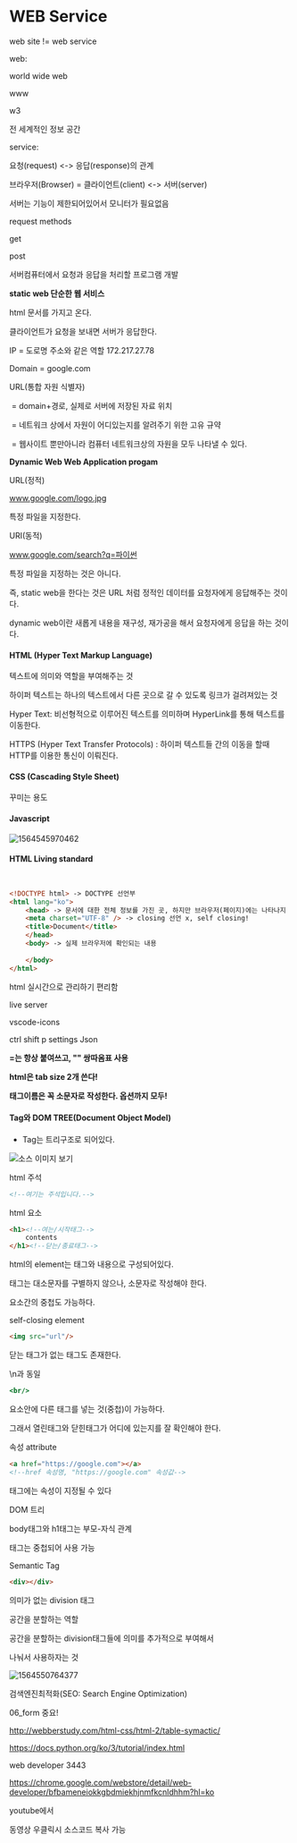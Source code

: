 # WEB  Service



web site != web service



web:

world wide web

www

w3

전 세계적인 정보 공간





service:

요청(request) <-> 응답(response)의 관계

브라우저(Browser) = 클라이언트(client) <-> 서버(server)

서버는 기능이 제한되어있어서 모니터가 필요없음



request methods

get

post



서버컴퓨터에서 요청과 응답을 처리할 프로그램 개발





**static web 단순한 웹 서비스**

html 문서를 가지고 온다.



클라이언트가 요청을 보내면 서버가 응답한다.



IP = 도로명 주소와 같은 역할 172.217.27.78

Domain = google.com

URL(통합 자원 식별자)

​		= domain+경로, 실제로 서버에 저장된 자료 위치

​		= 네트워크 상에서 자원이 어디있는지를 알려주기 위한 고유 규약

​		= 웹사이트 뿐만아니라 컴퓨터 네트워크상의 자원을 모두 나타낼 수 있다.



**Dynamic Web Web Application progam**



URL(정적)

www.google.com/logo.jpg

특정 파일을 지정한다.



URI(동적)

www.google.com/search?q=파이썬

특정 파일을 지정하는 것은 아니다.



즉, static web을 한다는 것은 URL 처럼 정적인 데이터를 요청자에게 응답해주는 것이다.

dynamic web이란 새롭게 내용을 재구성, 재가공을 해서 요청자에게 응답을 하는 것이다.



#### HTML (Hyper Text Markup Language)

텍스트에 의미와 역할을 부여해주는 것

하이퍼 텍스트는 하나의 텍스트에서 다른 곳으로 갈 수 있도록 링크가 걸려져있는 것

Hyper Text: 비선형적으로 이루어진 텍스트를 의미하며 HyperLink를 통해 텍스트를 이동한다.

HTTPS (Hyper Text Transfer Protocols) : 하이퍼 텍스트들 간의 이동을 할때 HTTP를 이용한 통신이 이뤄진다.



#### CSS (Cascading Style Sheet)

꾸미는 용도



#### Javascript

![1564545970462](C:\Users\student\AppData\Roaming\Typora\typora-user-images\1564545970462.png)

#### HTML Living standard

```html


<!DOCTYPE html> -> DOCTYPE 선언부
<html lang="ko">
    <head> -> 문서에 대한 전체 정보를 가진 곳, 하지만 브라우저(페이지)에는 나타나지 않는다.
    <meta charset="UTF-8" /> -> closing 선언 x, self closing!
    <title>Document</title>
    </head>
    <body> -> 실제 브라우저에 확인되는 내용
        
    </body>
</html>
```

html 실시간으로 관리하기 편리함

live server

vscode-icons

ctrl shift p   settings Json

**=는 항상 붙여쓰고, "" 쌍따옴표 사용**

**html은 tab size 2개 쓴다!**

**태그이름은 꼭 소문자로 작성한다. 옵션까지 모두!**





#### Tag와 DOM TREE(Document Object Model)

- Tag는 트리구조로 되어있다.

![소스 이미지 보기](https://www.optimizesmart.com/wp-content/uploads/2014/05/HTML-DOM-Tree.jpg)



html 주석

```html
<!--여기는 주석입니다.-->
```



html 요소

```html
<h1><!--여는/시작태그-->
    contents
</h1><!--닫는/종료태그-->
```

html의 element는 태그와 내용으로 구성되어있다.

태그는 대소문자를 구별하지 않으나, 소문자로 작성해야 한다.

요소간의 중첩도 가능하다.



self-closing element

```html
<img src="url"/>
```

닫는 태그가 없는 태그도 존재한다.



\n과 동일

```htm
<br/>
```



요소안에 다른 태그를 넣는 것(중첩)이 가능하다.

그래서 열린태그와 닫힌태그가 어디에 있는지를 잘 확인해야 한다.



속성 attribute

```html
<a href="https://google.com"></a>
<!--href 속성명, "https://google.com" 속성값-->
```

태그에는 속성이 지정될 수 있다



DOM 트리

body태그와 h1태그는 부모-자식 관계

태그는 중첩되어 사용 가능



Semantic Tag

```html
<div></div>
```

의미가 없는 division 태그

공간을 분할하는 역할

공간을 분할하는 division태그들에 의미를 추가적으로 부여해서 

나눠서 사용하자는 것

![1564550764377](C:\Users\student\AppData\Roaming\Typora\typora-user-images\1564550764377.png)



검색엔진최적화(SEO: Search Engine Optimization)







06_form 중요!



http://webberstudy.com/html-css/html-2/table-symactic/

https://docs.python.org/ko/3/tutorial/index.html

web developer 3443

https://chrome.google.com/webstore/detail/web-developer/bfbameneiokkgbdmiekhjnmfkcnldhhm?hl=ko

youtube에서

동영상 우클릭시 소스코드 복사 가능





